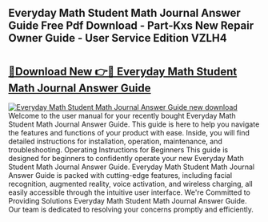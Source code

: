 ## Everyday Math Student Math Journal Answer Guide Free Pdf Download - Part-Kxs New Repair Owner Guide - User Service Edition VZLH4

# <h2><a href="http://bc82696.oget.top/?id=Everyday+Math+Student+Math+Journal+Answer+Guide">🔗Download New 👉🔴 Everyday Math Student Math Journal Answer Guide</a></h2>

[![Everyday Math Student Math Journal Answer Guide new download](https://i.imgur.com/5g1atiW.png)](http://bc82696.oget.top/?id=Everyday+Math+Student+Math+Journal+Answer+Guide)
Welcome to the user manual for your recently bought Everyday Math Student Math Journal Answer Guide. This guide is here to help you navigate the features and functions of your product with ease. Inside, you will find detailed instructions for installation, operation, maintenance, and troubleshooting. Operating Instructions for Beginners This guide is designed for beginners to confidently operate your new Everyday Math Student Math Journal Answer Guide. Everyday Math Student Math Journal Answer Guide is packed with cutting-edge features, including facial recognition, augmented reality, voice activation, and wireless charging, all easily accessible through the intuitive user interface. We're Committed to Providing Solutions Everyday Math Student Math Journal Answer Guide. Our team is dedicated to resolving your concerns promptly and efficiently.
